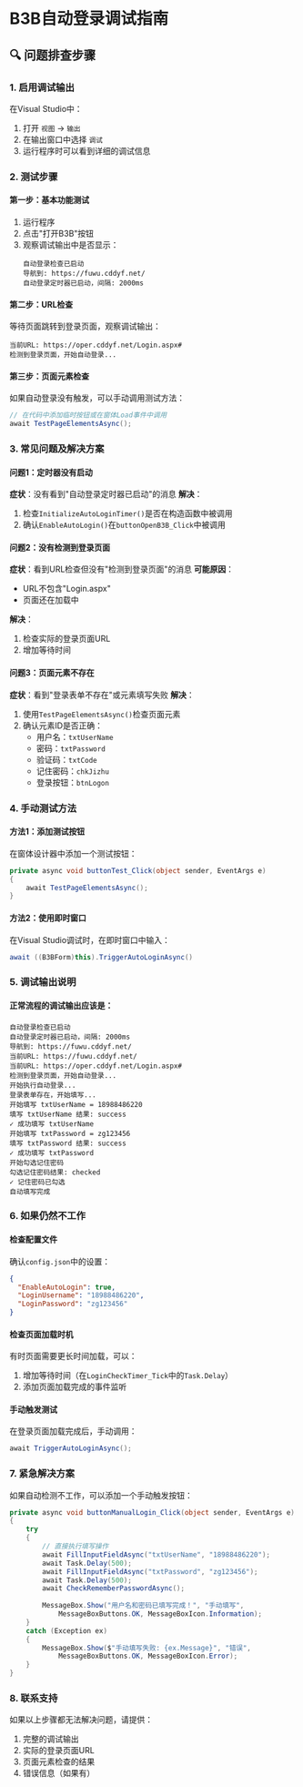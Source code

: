 # B3B自动登录调试指南

## 🔍 问题排查步骤

### 1. 启用调试输出
在Visual Studio中：
1. 打开 `视图` -> `输出`
2. 在输出窗口中选择 `调试`
3. 运行程序时可以看到详细的调试信息

### 2. 测试步骤

#### 第一步：基本功能测试
1. 运行程序
2. 点击"打开B3B"按钮
3. 观察调试输出中是否显示：
   ```
   自动登录检查已启动
   导航到: https://fuwu.cddyf.net/
   自动登录定时器已启动，间隔: 2000ms
   ```

#### 第二步：URL检查
等待页面跳转到登录页面，观察调试输出：
```
当前URL: https://oper.cddyf.net/Login.aspx#
检测到登录页面，开始自动登录...
```

#### 第三步：页面元素检查
如果自动登录没有触发，可以手动调用测试方法：
```csharp
// 在代码中添加临时按钮或在窗体Load事件中调用
await TestPageElementsAsync();
```

### 3. 常见问题及解决方案

#### 问题1：定时器没有启动
**症状**：没有看到"自动登录定时器已启动"的消息
**解决**：
1. 检查`InitializeAutoLoginTimer()`是否在构造函数中被调用
2. 确认`EnableAutoLogin()`在`buttonOpenB3B_Click`中被调用

#### 问题2：没有检测到登录页面
**症状**：看到URL检查但没有"检测到登录页面"的消息
**可能原因**：
- URL不包含"Login.aspx"
- 页面还在加载中

**解决**：
1. 检查实际的登录页面URL
2. 增加等待时间

#### 问题3：页面元素不存在
**症状**：看到"登录表单不存在"或元素填写失败
**解决**：
1. 使用`TestPageElementsAsync()`检查页面元素
2. 确认元素ID是否正确：
   - 用户名：`txtUserName`
   - 密码：`txtPassword`
   - 验证码：`txtCode`
   - 记住密码：`chkJizhu`
   - 登录按钮：`btnLogon`

### 4. 手动测试方法

#### 方法1：添加测试按钮
在窗体设计器中添加一个测试按钮：
```csharp
private async void buttonTest_Click(object sender, EventArgs e)
{
    await TestPageElementsAsync();
}
```

#### 方法2：使用即时窗口
在Visual Studio调试时，在即时窗口中输入：
```csharp
await ((B3BForm)this).TriggerAutoLoginAsync()
```

### 5. 调试输出说明

#### 正常流程的调试输出应该是：
```
自动登录检查已启动
自动登录定时器已启动，间隔: 2000ms
导航到: https://fuwu.cddyf.net/
当前URL: https://fuwu.cddyf.net/
当前URL: https://oper.cddyf.net/Login.aspx#
检测到登录页面，开始自动登录...
开始执行自动登录...
登录表单存在，开始填写...
开始填写 txtUserName = 18988486220
填写 txtUserName 结果: success
✓ 成功填写 txtUserName
开始填写 txtPassword = zg123456
填写 txtPassword 结果: success
✓ 成功填写 txtPassword
开始勾选记住密码
勾选记住密码结果: checked
✓ 记住密码已勾选
自动填写完成
```

### 6. 如果仍然不工作

#### 检查配置文件
确认`config.json`中的设置：
```json
{
  "EnableAutoLogin": true,
  "LoginUsername": "18988486220",
  "LoginPassword": "zg123456"
}
```

#### 检查页面加载时机
有时页面需要更长时间加载，可以：
1. 增加等待时间（在`LoginCheckTimer_Tick`中的`Task.Delay`）
2. 添加页面加载完成的事件监听

#### 手动触发测试
在登录页面加载完成后，手动调用：
```csharp
await TriggerAutoLoginAsync();
```

### 7. 紧急解决方案

如果自动检测不工作，可以添加一个手动触发按钮：

```csharp
private async void buttonManualLogin_Click(object sender, EventArgs e)
{
    try
    {
        // 直接执行填写操作
        await FillInputFieldAsync("txtUserName", "18988486220");
        await Task.Delay(500);
        await FillInputFieldAsync("txtPassword", "zg123456");
        await Task.Delay(500);
        await CheckRememberPasswordAsync();
        
        MessageBox.Show("用户名和密码已填写完成！", "手动填写", 
            MessageBoxButtons.OK, MessageBoxIcon.Information);
    }
    catch (Exception ex)
    {
        MessageBox.Show($"手动填写失败: {ex.Message}", "错误", 
            MessageBoxButtons.OK, MessageBoxIcon.Error);
    }
}
```

### 8. 联系支持

如果以上步骤都无法解决问题，请提供：
1. 完整的调试输出
2. 实际的登录页面URL
3. 页面元素检查的结果
4. 错误信息（如果有） 